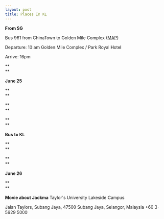 ```yaml
---
layout: post
title: Places In KL
---
```

**From SG**

Bus 961 from ChinaTown to Golden Mile Complex ([MAP][0])  

Departure: 10 am Golden Mile Complex / Park Royal Hotel

Arrive: 16pm

**  
**

**June 25**

**  
**

**  
**

**  
**

**Bus to KL**

**  
**

**  
**

**June 26**

**  
**

**Movie about Jackma**
Taylor's University Lakeside Campus 

Jalan Taylors, Subang Jaya, 47500 Subang Jaya, Selangor, Malaysia
+60 3-5629 5000

  
  


[0]: https://maps.google.com/maps?ie=UTF-8&q=Golden+Mile+Complex&fb=1&hq=Golden+Mile+Complex&hnear=0x31da11238a8b9375:0x887869cf52abf5c4,Singapore&cid=0,0,3304893425101850258&ei=cfLHUcmRMIOOrQehvoGQBA&ved=0CMMBEPwSMAc